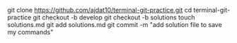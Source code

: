 git clone https://github.com/ajdat10/terminal-git-practice.git
cd terminal-git-practice
git checkout -b develop
git checkout -b solutions
touch solutions.md
git add solutions.md
git commit -m "add solution file to save my commands"
